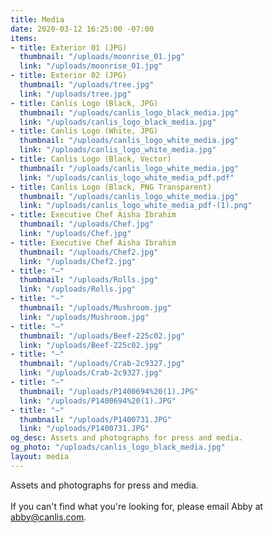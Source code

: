 ```yaml
---
title: Media
date: 2020-03-12 16:25:00 -07:00
items:
- title: Exterior 01 (JPG)
  thumbnail: "/uploads/moonrise_01.jpg"
  link: "/uploads/moonrise_01.jpg"
- title: Exterior 02 (JPG)
  thumbnail: "/uploads/tree.jpg"
  link: "/uploads/tree.jpg"
- title: Canlis Logo (Black, JPG)
  thumbnail: "/uploads/canlis_logo_black_media.jpg"
  link: "/uploads/canlis_logo_black_media.jpg"
- title: Canlis Logo (White, JPG)
  thumbnail: "/uploads/canlis_logo_white_media.jpg"
  link: "/uploads/canlis_logo_white_media.jpg"
- title: Canlis Logo (Black, Vector)
  thumbnail: "/uploads/canlis_logo_white_media.jpg"
  link: "/uploads/canlis_logo_white_media_pdf.pdf"
- title: Canlis Logo (Black, PNG Transparent)
  thumbnail: "/uploads/canlis_logo_white_media.jpg"
  link: "/uploads/canlis_logo_white_media_pdf-(1).png"
- title: Executive Chef Aisha Ibrahim
  thumbnail: "/uploads/Chef.jpg"
  link: "/uploads/Chef.jpg"
- title: Executive Chef Aisha Ibrahim
  thumbnail: "/uploads/Chef2.jpg"
  link: "/uploads/Chef2.jpg"
- title: "—"
  thumbnail: "/uploads/Rolls.jpg"
  link: "/uploads/Rolls.jpg"
- title: "—"
  thumbnail: "/uploads/Mushroom.jpg"
  link: "/uploads/Mushroom.jpg"
- title: "—"
  thumbnail: "/uploads/Beef-225c02.jpg"
  link: "/uploads/Beef-225c02.jpg"
- title: "—"
  thumbnail: "/uploads/Crab-2c9327.jpg"
  link: "/uploads/Crab-2c9327.jpg"
- title: "—"
  thumbnail: "/uploads/P1400694%20(1).JPG"
  link: "/uploads/P1400694%20(1).JPG"
- title: "—"
  thumbnail: "/uploads/P1400731.JPG"
  link: "/uploads/P1400731.JPG"
og_desc: Assets and photographs for press and media.
og_photo: "/uploads/canlis_logo_black_media.jpg"
layout: media
---
```


Assets and photographs for press and media. <br><br>If you can't find what you're looking for, please email Abby at [abby@canlis.com](mailto:abby@canlis.com).